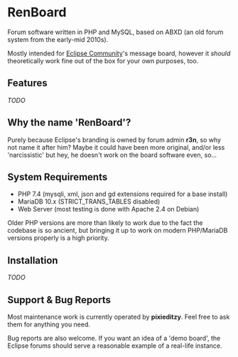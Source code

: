 # RenBoard
Forum software written in PHP and MySQL, based on ABXD (an old forum system from the early-mid 2010s).

Mostly intended for [Eclipse Community](http://forum.eclipse.cx/)'s message board, however it *should* theoretically work fine out of the box for your own purposes, too.

## Features
*TODO*

## Why the name 'RenBoard'?
Purely because Eclipse's branding is owned by forum admin **r3n**, so why not name it after him? Maybe it could have been more original, and/or less 'narcissistic' but hey, he doesn't work on the board software even, so...

## System Requirements
* PHP 7.4 (mysqli, xml, json and gd extensions required for a base install)
* MariaDB 10.x (STRICT_TRANS_TABLES disabled)
* Web Server (most testing is done with Apache 2.4 on Debian)


Older PHP versions are more than likely to work due to the fact the codebase is so ancient, but bringing it up to work on modern PHP/MariaDB versions properly is a high priority.

## Installation
*TODO*

## Support & Bug Reports
Most maintenance work is currently operated by **pixieditzy**. Feel free to ask them for anything you need.

Bug reports are also welcome. If you want an idea of a 'demo board', the Eclipse forums should serve a reasonable example of a real-life instance.
